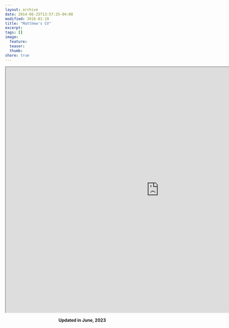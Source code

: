 ```yaml
---
layout: archive
date: 2014-06-25T13:57:25-04:00
modified: 2016-01-19
title: "Matthew's CV"
excerpt:
tags: []
image:
  feature:
  teaser:
  thumb:
share: true
---
```



<iframe src="https://drive.google.com/file/d/1OOjz12P3N06BI6qsllmhdGa0iA1yzkx7/view?usp=share_link" width="1000" height="800"></iframe>

<p align="center">
  <b>Updated in June, 2023</b><br>
  <b>  </b><br>
</p>
